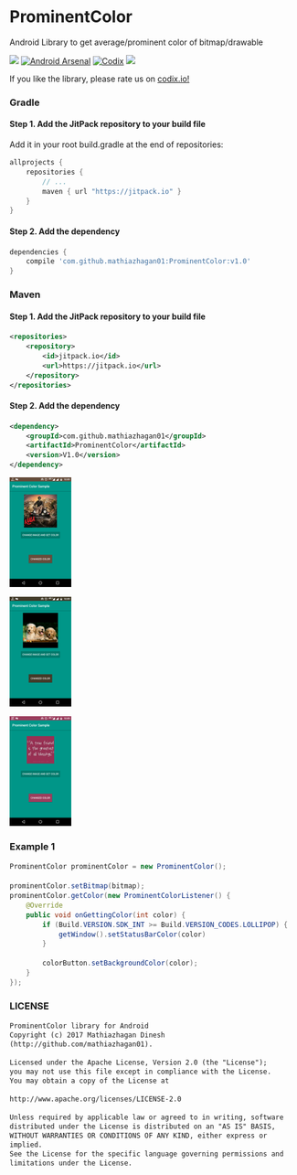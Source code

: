 # ProminentColor
Android Library to get average/prominent color of bitmap/drawable

[![](https://jitpack.io/v/mathiazhagan01/ProminentColor.svg)](https://jitpack.io/#mathiazhagan01/ProminentColor)
[![Android Arsenal](https://img.shields.io/badge/Android%20Arsenal-ProminentColor-blue.svg?style=flat-square)](https://android-arsenal.com/details/1/5979)
[![Codix](https://codix.io/gh/badge/mathiazhagan01/ProminentColor)](https://codix.io/gh/repo/mathiazhagan01/ProminentColor)
[![](https://az743702.vo.msecnd.net/cdn/kofi4.png?v=b)](https://ko-fi.com/A8817MW)

If you like the library, please rate us on <a href="https://codix.io/gh/repo/mathiazhagan01/ProminentColor">codix.io!</a>

### Gradle

#### Step 1. Add the JitPack repository to your build file
  Add it in your root build.gradle at the end of repositories:
  
``` gradle
allprojects {
	repositories {
		// ...
		maven { url "https://jitpack.io" }
	}
}
```

#### Step 2. Add the dependency

``` gradle
dependencies {
	compile 'com.github.mathiazhagan01:ProminentColor:v1.0'
}
```	  

### Maven

#### Step 1. Add the JitPack repository to your build file

``` xml
<repositories>
	<repository>
		<id>jitpack.io</id>
		<url>https://jitpack.io</url>
	</repository>
</repositories>
```  

#### Step 2. Add the dependency

``` xml	
<dependency>
	<groupId>com.github.mathiazhagan01</groupId>
	<artifactId>ProminentColor</artifactId>
	<version>V1.0</version>
</dependency>
```

![Screenshot](./1.png)

![Screenshot](./2.png)

![Screenshot](./4.png)

### Example 1

``` java
ProminentColor prominentColor = new ProminentColor();   

prominentColor.setBitmap(bitmap);
prominentColor.getColor(new ProminentColorListener() {
	@Override
	public void onGettingColor(int color) {
		if (Build.VERSION.SDK_INT >= Build.VERSION_CODES.LOLLIPOP) {
			getWindow().setStatusBarColor(color)
		}

		colorButton.setBackgroundColor(color);
	}
});
```

### LICENSE

	ProminentColor library for Android
	Copyright (c) 2017 Mathiazhagan Dinesh (http://github.com/mathiazhagan01).

	Licensed under the Apache License, Version 2.0 (the "License");
	you may not use this file except in compliance with the License.
	You may obtain a copy of the License at

	http://www.apache.org/licenses/LICENSE-2.0

	Unless required by applicable law or agreed to in writing, software
	distributed under the License is distributed on an "AS IS" BASIS,
	WITHOUT WARRANTIES OR CONDITIONS OF ANY KIND, either express or implied.
	See the License for the specific language governing permissions and
	limitations under the License.
